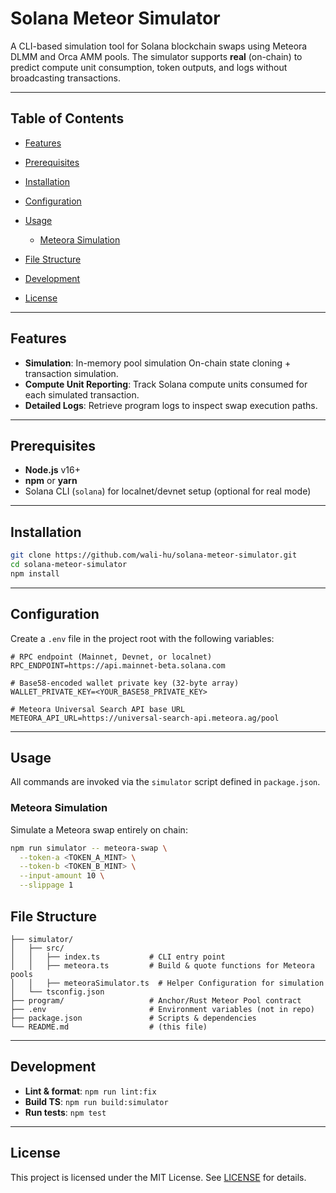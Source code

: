 # Solana Meteor Simulator

A CLI-based simulation tool for Solana blockchain swaps using Meteora DLMM and Orca AMM pools. The simulator supports **real** (on-chain) to predict compute unit consumption, token outputs, and logs without broadcasting transactions.

---

## Table of Contents

* [Features](#features)
* [Prerequisites](#prerequisites)
* [Installation](#installation)
* [Configuration](#configuration)
* [Usage](#usage)

  * [Meteora Simulation](#meteora-simulation)
* [File Structure](#file-structure)
* [Development](#development)
* [License](#license)

---

## Features

* **Simulation**: In-memory pool simulation On-chain state cloning + transaction simulation.
* **Compute Unit Reporting**: Track Solana compute units consumed for each simulated transaction.
* **Detailed Logs**: Retrieve program logs to inspect swap execution paths.

---

## Prerequisites

* **Node.js** v16+
* **npm** or **yarn**
* Solana CLI (`solana`) for localnet/devnet setup (optional for real mode)

---

## Installation

```bash
git clone https://github.com/wali-hu/solana-meteor-simulator.git
cd solana-meteor-simulator
npm install
```

---

## Configuration

Create a `.env` file in the project root with the following variables:

```dotenv
# RPC endpoint (Mainnet, Devnet, or localnet)
RPC_ENDPOINT=https://api.mainnet-beta.solana.com

# Base58-encoded wallet private key (32-byte array)
WALLET_PRIVATE_KEY=<YOUR_BASE58_PRIVATE_KEY>

# Meteora Universal Search API base URL
METEORA_API_URL=https://universal-search-api.meteora.ag/pool
```

---

## Usage

All commands are invoked via the `simulator` script defined in `package.json`.

### Meteora Simulation

Simulate a Meteora swap entirely on chain:

```bash
npm run simulator -- meteora-swap \
  --token-a <TOKEN_A_MINT> \
  --token-b <TOKEN_B_MINT> \
  --input-amount 10 \
  --slippage 1
```

## File Structure

```
├── simulator/
│   ├── src/
│   │   ├── index.ts           # CLI entry point
│   │   ├── meteora.ts         # Build & quote functions for Meteora pools
│   │   ├── meteoraSimulator.ts  # Helper Configuration for simulation
│   └── tsconfig.json
├── program/                   # Anchor/Rust Meteor Pool contract
├── .env                       # Environment variables (not in repo)
├── package.json               # Scripts & dependencies
└── README.md                  # (this file)
```

---

## Development

* **Lint & format**: `npm run lint:fix`
* **Build TS**: `npm run build:simulator`
* **Run tests**: `npm test`

---

## License

This project is licensed under the MIT License. See [LICENSE](LICENSE) for details.
